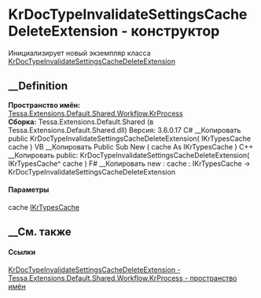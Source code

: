 # KrDocTypeInvalidateSettingsCacheDeleteExtension - конструктор
Инициализирует новый экземпляр класса
[KrDocTypeInvalidateSettingsCacheDeleteExtension](T_Tessa_Extensions_Default_Shared_Workflow_KrProcess_KrDocTypeInvalidateSettingsCacheDeleteExtension.htm)
##  __Definition
 **Пространство имён:**
[Tessa.Extensions.Default.Shared.Workflow.KrProcess](N_Tessa_Extensions_Default_Shared_Workflow_KrProcess.htm)  
 **Сборка:** Tessa.Extensions.Default.Shared (в
Tessa.Extensions.Default.Shared.dll) Версия: 3.6.0.17
C# __Копировать
     public KrDocTypeInvalidateSettingsCacheDeleteExtension(
    	IKrTypesCache cache
    )
VB __Копировать
     Public Sub New ( 
    	cache As IKrTypesCache
    )
C++ __Копировать
     public:
    KrDocTypeInvalidateSettingsCacheDeleteExtension(
    	IKrTypesCache^ cache
    )
F# __Копировать
     new : 
            cache : IKrTypesCache -> KrDocTypeInvalidateSettingsCacheDeleteExtension
#### Параметры
cache
[IKrTypesCache](T_Tessa_Extensions_Default_Shared_Workflow_KrProcess_IKrTypesCache.htm)
## __См. также
#### Ссылки
[KrDocTypeInvalidateSettingsCacheDeleteExtension -
](T_Tessa_Extensions_Default_Shared_Workflow_KrProcess_KrDocTypeInvalidateSettingsCacheDeleteExtension.htm)
[Tessa.Extensions.Default.Shared.Workflow.KrProcess - пространство
имён](N_Tessa_Extensions_Default_Shared_Workflow_KrProcess.htm)
